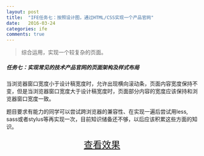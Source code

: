 ```yaml
---
layout: post
title:  "IFE任务七：按照设计图，通过HTML/CSS实现一个产品官网"
date:   2016-03-24
categories: ife
comments: true
---
```



> 综合运用，实现一个较复杂的页面。

##### 任务七：实现常见的技术产品官网的页面架构及样式布局

当浏览器窗口宽度小于设计稿宽度时，允许出现横向滚动条，页面内容宽度保持不变，但是当浏览器窗口宽度大于设计稿宽度时，页面部分内容的宽度应该保持和浏览器窗口宽度一致。


题目要求有能力的同学可以尝试跨浏览器的兼容性、在实现一遍后尝试用less, sass或者stylus等再实现一次，目前知识储备还不够，以后应该积累这些方面的知识。


<div>
<a href="https://irife.github.io/ife/tliyun/task7/task7.html" target="_blank"><div style="height:50px;line-height:50px;text-align:center;font-size:24px;">查看效果</div></a>
</div>

